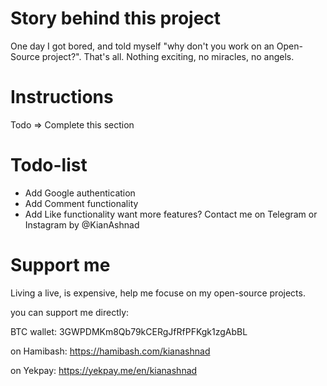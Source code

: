 # Story behind this project
One day I got bored, and told myself "why don't you work on an Open-Source project?". That's all. Nothing exciting, no miracles, no angels.

# Instructions
Todo => Complete this section

# Todo-list
- Add Google authentication
- Add Comment functionality
- Add Like functionality
want more features? Contact me on Telegram or Instagram by @KianAshnad

# Support me
Living a live, is expensive, help me focuse on my open-source projects.

you can support me directly:

BTC wallet:
3GWPDMKm8Qb79kCERgJfRfPFKgk1zgAbBL

on Hamibash:
https://hamibash.com/kianashnad

on Yekpay:
https://yekpay.me/en/kianashnad
